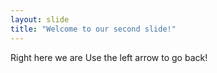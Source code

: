 ```yaml
---
layout: slide
title: "Welcome to our second slide!"
---
```

Right here we are
Use the left arrow to go back!

